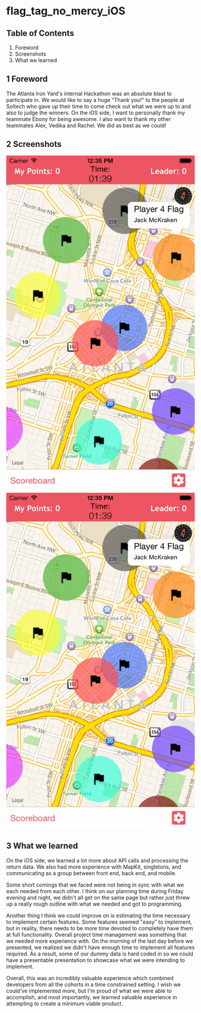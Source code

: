 # flag_tag_no_mercy_iOS

## Table of Contents
1. Foreword
2. Screenshots
3. What we learned

## 1 Foreword
The Atlanta Iron Yard's internal Hackathon was an absolute blast to participate in. We would like to say a huge "Thank you!" to the people at Soltech who gave up their time to come check out what we were up to and also to judge the winners. On the iOS side, I want to personally thank my teammate Ebony for being awesome. I also want to thank my other teammates Alex, Vedika and Rachel. We did as best as we could!

## 2 Screenshots
![Example of game in-session](https://raw.githubusercontent.com/flagtagNoMercy/flag_tag_no_mercy_iOS/master/Screenshots/0mapview.png)
![Example of game in-session](https://raw.githubusercontent.com/flagtagNoMercy/flag_tag_no_mercy_iOS/master/Screenshots/0mapview.png?raw=true "Example of game in-session")

## 3 What we learned
On the iOS side, we learned a lot more about API calls and processing the return data. We also had more experience with MapKit, singletons, and communicating as a group between front end, back end, and mobile. 

Some short comings that we faced were not being in sync with what we each needed from each other. I think on our planning time during Friday evening and night, we didn't all get on the same page but rather just threw up a really rough outline with what we needed and got to programming. 

Another thing I think we could improve on is estimating the time necessary to implement certain features. Some features seemed "easy" to implement, but in reality, there needs to be more time devoted to completely have them at full functionality. Overall project time management was something that we needed more experience with. On the morning of the last day before we presented, we realized we didn't have enough time to implement all features required. As a result, some of our dummy data is hard coded in so we could have a presentable presentation to showcase what we were intending to implement.

Overall, this was an incredibly valuable experience which combined developers from all the cohorts in a time constrained setting. I wish we could've implemented more, but I'm proud of what we were able to accomplish, and most importantly, we learned valuable experience in attempting to create a minimum viable product. 
